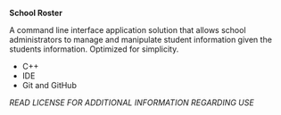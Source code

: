 **School Roster**

A command line interface application solution that allows school administrators to manage and
manipulate student information given the students information. Optimized for simplicity.
* C++
* IDE
* Git and GitHub

*READ LICENSE FOR ADDITIONAL INFORMATION REGARDING USE*
